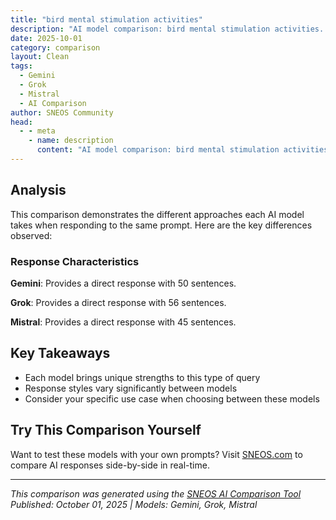 ```yaml
---
title: "bird mental stimulation activities"
description: "AI model comparison: bird mental stimulation activities..."
date: 2025-10-01
category: comparison
layout: Clean
tags:
  - Gemini
  - Grok
  - Mistral
  - AI Comparison
author: SNEOS Community
head:
  - - meta
    - name: description
      content: "AI model comparison: bird mental stimulation activities..."
---
```


<ChatComparison
  title="bird mental stimulation activities"
  prompt="bird mental stimulation activities"
  :responses='{
    "Gemini": "Birds are intelligent creatures and require mental stimulation to prevent boredom, frustration, and destructive behaviors. Here are a variety of mental stimulation activities you can provide for your feathered friend:\n\n**Foraging Activities:**\n\n*   **Foraging Toys:** These toys encourage birds to work for their food by making them manipulate objects to access treats or pellets. There are many different types, including:\n    *   **Puzzle Toys:** These require the bird to solve a simple puzzle to get the reward. Examples include sliding doors, rotating compartments, and unscrewing lids.\n    *   **Shredding Toys:** Toys that are meant to be shredded provide a natural outlet for birds\u0027 chewing instincts and can hide treats inside.\n    *   **Hanging Foraging Toys:** These toys hang from the cage and require the bird to climb and reach for the food.\n    *   **Foot Toys with Treats:** Encourage birds to use their feet to hold and manipulate toys while accessing treats.\n*   **Hidden Treats:** Hide treats (nuts, seeds, small pieces of fruit) in different locations within the cage or in a designated play area. You can use crumpled paper, shredded paper, or even hide them in toys.\n*   **Food Skewers:** Thread fruits, vegetables, and nuts onto a skewer, making it more challenging for the bird to access the food.\n*   **DIY Foraging:** Get creative with household items:\n    *   **Paper towel tubes:** Fill with shredded paper and treats.\n    *   **Cardboard boxes:** Cut holes and hide food inside.\n    *   **Wicker balls:** Weave treats into the crevices.\n\n**Training and Interaction:**\n\n*   **Trick Training:** Teaching your bird tricks (step up, wave, spin, fetch) is a great way to bond and provide mental stimulation. Use positive reinforcement (treats, praise) to reward desired behaviors.  Start with simple commands and gradually increase the difficulty.\n*   **Target Training:** Use a target stick (like a chopstick) and teach your bird to touch it with its beak. This is a foundation for many other tricks.\n*   **Recall Training:** Train your bird to fly to you when called.  This is a challenging but rewarding activity.\n*   **Talking/Mimicking:** If your bird is capable of talking, engage in conversations and teach them new words or phrases.  Repetition and associating words with objects or actions can be helpful.\n*   **Games:** Play simple games like \u0022peek-a-boo\u0022 or \u0022fetch\u0022 with small toys.\n\n**Sensory Enrichment:**\n\n*   **Visual Stimulation:**\n    *   **Rotate Toys Regularly:** Birds can get bored with the same toys. Rotate them every few days or weeks to keep things interesting.\n    *   **Mirrors:** Many birds enjoy looking at their reflection in a mirror.  However, observe your bird\u0027s behavior.  If they become obsessive or aggressive towards the mirror, remove it.\n    *   **Windows:** Allow your bird to see outside (with caution to prevent escaping).  Watching the world go by can be stimulating.\n    *   **Bird Videos:** Some birds enjoy watching videos of other birds or nature scenes.\n*   **Auditory Stimulation:**\n    *   **Music:** Play music for your bird.  Different birds have different preferences, so experiment with various genres.\n    *   **Nature Sounds:** Play recordings of nature sounds, such as rainforests or birdsong.\n    *   **Talking Bird Toys:** Toys that play sounds or repeat phrases can provide auditory stimulation.\n*   **Textural Stimulation:**\n    *   **Variety of Perches:** Provide perches of different sizes, shapes, and materials (wood, rope, concrete) to provide different textures for your bird\u0027s feet.\n    *   **Water Misting/Bathing:** Many birds enjoy being misted with water or taking baths. This provides tactile stimulation and helps keep their feathers clean.  Make sure the water is lukewarm.\n\n**Social Interaction:**\n\n*   **Spend Time with Your Bird:** Simply spending time with your bird, talking to them, and providing gentle scratches can be enriching.\n*   **Introduce New People (Gradually):** If your bird is comfortable, introduce them to new people in a calm and controlled manner.\n\n**Important Considerations:**\n\n*   **Safety:** Always supervise your bird when they are playing with new toys or engaging in new activities. Make sure all toys are bird-safe and do not contain small parts that could be ingested.\n*   **Individual Preferences:**  Every bird is different.  Pay attention to your bird\u0027s individual preferences and tailor activities to their personality and interests.\n*   **Gradual Introduction:** Introduce new activities and toys gradually to avoid overwhelming your bird.\n*   **Observe Your Bird\u0027s Body Language:** If your bird seems stressed or frightened by an activity, stop and try something else.\n*   **Hygiene:** Keep your bird\u0027s cage and toys clean to prevent the spread of disease.\n\nBy providing a variety of mental stimulation activities, you can help keep your bird happy, healthy, and engaged. Remember to be patient and observant, and most importantly, have fun!\n",
    "Grok": "Birds, especially parrots and other intelligent species, require mental stimulation to stay healthy, happy, and engaged. A lack of mental enrichment can lead to boredom, stress, and behavioral issues like feather plucking or excessive vocalization. Below are some effective mental stimulation activities for birds:\n\n### 1. **Foraging Activities**\n   - **Hide Food in Toys or Objects**: Encourage your bird to forage for food by hiding treats or pellets in specially designed foraging toys, paper cups, or cardboard rolls. This mimics their natural behavior of searching for food in the wild.\n   - **Wrap Treats**: Wrap small treats or pieces of fruit in paper or cloth and let your bird unwrap them.\n   - **Scatter Feeding**: Instead of placing food in a bowl, scatter it around the cage or play area so your bird has to search for it.\n\n### 2. **Puzzle Toys**\n   - Provide toys that require problem-solving, such as those with sliding parts, locks, or compartments that need to be opened to access treats. Start with simple puzzles and gradually increase the difficulty.\n   - Rotate toys regularly to keep your bird interested and challenged.\n\n### 3. **Training and Tricks**\n   - Teach your bird simple tricks like stepping up, waving, or turning around using positive reinforcement (treats, praise). Training not only stimulates their mind but also strengthens your bond.\n   - Use clicker training to mark desired behaviors and reward them.\n\n### 4. **Interactive Playtime**\n   - Spend time interacting with your bird through games like peek-a-boo or fetch (some birds enjoy retrieving small objects).\n   - Talk to your bird frequently or teach them to mimic words and sounds if they are a species capable of vocalization (e.g., parrots, mynahs).\n\n### 5. **Environmental Enrichment**\n   - **Change Cage Setup**: Rearrange perches, toys, and accessories in the cage every few days to create a new environment for exploration.\n   - **Provide Varied Textures**: Include items like wooden blocks, ropes, leather strips, or bells for your bird to investigate and manipulate.\n   - **Safe Branches or Natural Materials**: Add safe, bird-friendly branches or leaves for chewing and exploring (ensure they are non-toxic and pesticide-free).\n\n### 6. **Shredding and Chewing Activities**\n   - Offer shreddable toys made of paper, cardboard, or soft wood. Birds love to tear things apart, and this activity keeps them engaged.\n   - Provide safe materials like untreated wicker, seagrass mats, or coconut husk for them to chew on.\n\n### 7. **Music and Sounds**\n   - Play different types of music or nature sounds to stimulate your bird\u2019s auditory senses. Some birds enjoy dancing or bobbing to rhythms.\n   - Introduce new sounds or recordings of bird calls to keep them curious (monitor their reaction to ensure it\u2019s not stressful).\n\n### 8. **Mirror or Visual Stimulation**\n   - Some birds enjoy looking at themselves in a mirror (ensure it\u2019s bird-safe). However, use mirrors cautiously, as some birds may become overly attached or territorial.\n   - Place the cage near a window (safely, avoiding direct drafts or stress from predators outside) so they can observe outdoor activity, like watching other birds or people.\n\n### 9. **Social Interaction**\n   - If you have more than one bird, allow supervised interaction if they get along. Socializing with other birds can be mentally stimulating.\n   - If you\u2019re their primary companion, dedicate time daily to talk, sing, or just sit near them.\n\n### 10. **Scavenger Hunts**\n   - Hide small toys, treats, or favorite items in different areas of their play space or cage for them to find. This encourages exploration and problem-solving.\n\n### Tips for Success:\n- **Rotate Activities**: Change toys and activities frequently to prevent boredom. Birds can lose interest in the same items over time.\n- **Safety First**: Always ensure toys and materials are bird-safe, non-toxic, and free of small parts that could be swallowed or cause injury.\n- **Know Your Bird**: Different species and individual birds have unique preferences. Observe what your bird enjoys most and tailor activities to their personality and energy level.\n- **Monitor Stress**: If a new activity or toy seems to cause anxiety or fear, remove it and try something else.\n\n### Species-Specific Considerations:\n- **Parrots (e.g., African Greys, Macaws, Cockatoos)**: Highly intelligent and social, they need complex puzzles, training, and lots of interaction.\n- **Budgies and Cockatiels**: They enjoy simpler toys, mirrors, and social games with their owners.\n- **Finches and Canaries**: These birds may prefer environmental enrichment like swinging perches and varied cage setups over complex toys.\n\nBy providing a variety of mental stimulation activities, you can help keep your bird intellectually engaged and emotionally healthy. Adjust the activities based on their reactions and preferences to ensure they remain challenged and entertained.",
    "Mistral": "Providing mental stimulation for birds is crucial for their well-being, as it helps keep them engaged, active, and happy. Here are some activities and ideas to stimulate your bird\u0027s mind:\n\n1. **Foraging Toys**: Birds in the wild spend a lot of time searching for food. Provide your bird with foraging toys that hide treats or pellets, encouraging them to work for their food.\n\n2. **Puzzle Toys**: These toys require birds to figure out how to manipulate parts to get a reward. They come in various types and can keep your bird engaged for hours.\n\n3. **Rotate Toys**: Regularly change the toys in your bird\u0027s cage to keep them from getting bored. Introduce new toys or swap the existing ones around.\n\n4. **Training Sessions**: Teach your bird tricks or commands. This not only stimulates their mind but also strengthens your bond. Start with simple behaviors like \u0022step up\u0022 or \u0022wave.\u0022\n\n5. **Interactive Feeders**: Use feeders that require your bird to work for their food, such as skewers, whiffle balls filled with treats, or feeders that spin or move.\n\n6. **Natural Perches**: Provide perches of varying sizes, textures, and materials to mimic a natural environment. This encourages your bird to balance and grip in different ways.\n\n7. **Music and Sounds**: Play different types of music or nature sounds to stimulate your bird\u0027s auditory senses. Some birds may even enjoy learning to mimic new sounds.\n\n8. **Social Interaction**: Spend time talking to and interacting with your bird each day. Birds are social creatures and thrive on companionship.\n\n9. **Out-of-Cage Time**: Allow your bird to explore a safe, bird-proofed area outside of their cage. This provides both physical exercise and mental stimulation.\n\n10. **DIY Toys**: Create homemade toys using bird-safe materials like paper, cardboard, or wooden blocks. These can be as simple as a paper bag with treats inside or a pi\u00F1ata made from a toilet paper roll.\n\n11. **Chewing Opportunities**: Provide bird-safe branches, chew toys, or cuttlebones for your bird to chew on. Chewing is a natural behavior for birds and helps keep their beaks trimmed.\n\n12. **Hide and Seek**: Hide treats or toys around the cage or room and encourage your bird to find them. You can also hide yourself and call your bird, rewarding them when they find you.\n\n13. **Bird-Safe Plants**: Place bird-safe plants near your bird\u0027s cage or in their bird room. Plants provide visual stimulation and can also serve as a source of entertainment, as birds may interact with or chew on the leaves.\n\n14. **Window Perches**: Place a perch near a window so your bird can watch the outdoors. Ensure the window is safe and that your bird cannot escape or get injured.\n\nAlways ensure that any toys, plants, or materials you provide are safe and non-toxic for birds. Regularly inspect toys for any signs of wear or damage, and replace them as needed to keep your bird safe and happy."
  }'
  published-date="17:07"
/>

## Analysis

This comparison demonstrates the different approaches each AI model takes when responding to the same prompt. Here are the key differences observed:

### Response Characteristics

**Gemini**: Provides a direct response with 50 sentences. 

**Grok**: Provides a direct response with 56 sentences. 

**Mistral**: Provides a direct response with 45 sentences. 

## Key Takeaways

- Each model brings unique strengths to this type of query
- Response styles vary significantly between models
- Consider your specific use case when choosing between these models

## Try This Comparison Yourself

Want to test these models with your own prompts? Visit [SNEOS.com](https://sneos.com) to compare AI responses side-by-side in real-time.

---

*This comparison was generated using the [SNEOS AI Comparison Tool](https://sneos.com)*
*Published: October 01, 2025 | Models: Gemini, Grok, Mistral*
